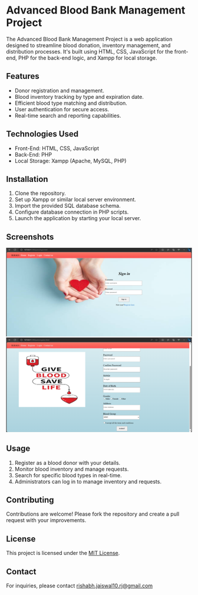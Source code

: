# Advanced Blood Bank Management Project

The Advanced Blood Bank Management Project is a web application designed to streamline blood donation, inventory management, and distribution processes. It's built using HTML, CSS, JavaScript for the front-end, PHP for the back-end logic, and Xampp for local storage.

## Features

- Donor registration and management.
- Blood inventory tracking by type and expiration date.
- Efficient blood type matching and distribution.
- User authentication for secure access.
- Real-time search and reporting capabilities.

## Technologies Used

- Front-End: HTML, CSS, JavaScript
- Back-End: PHP
- Local Storage: Xampp (Apache, MySQL, PHP)

## Installation

1. Clone the repository.
2. Set up Xampp or similar local server environment.
3. Import the provided SQL database schema.
4. Configure database connection in PHP scripts.
5. Launch the application by starting your local server.

## Screenshots

![Screenshot 1](https://github.com/rishabhjaiswal10/BloodManagementSystem/blob/main/image.png)
![Screenshot 2](https://github.com/rishabhjaiswal10/BloodManagementSystem/blob/main/image1.png)

## Usage

1. Register as a blood donor with your details.
2. Monitor blood inventory and manage requests.
3. Search for specific blood types in real-time.
4. Administrators can log in to manage inventory and requests.

## Contributing

Contributions are welcome! Please fork the repository and create a pull request with your improvements.

## License

This project is licensed under the [MIT License](LICENSE).

## Contact

For inquiries, please contact rishabh.jaiswal10.rj@gmail.com

